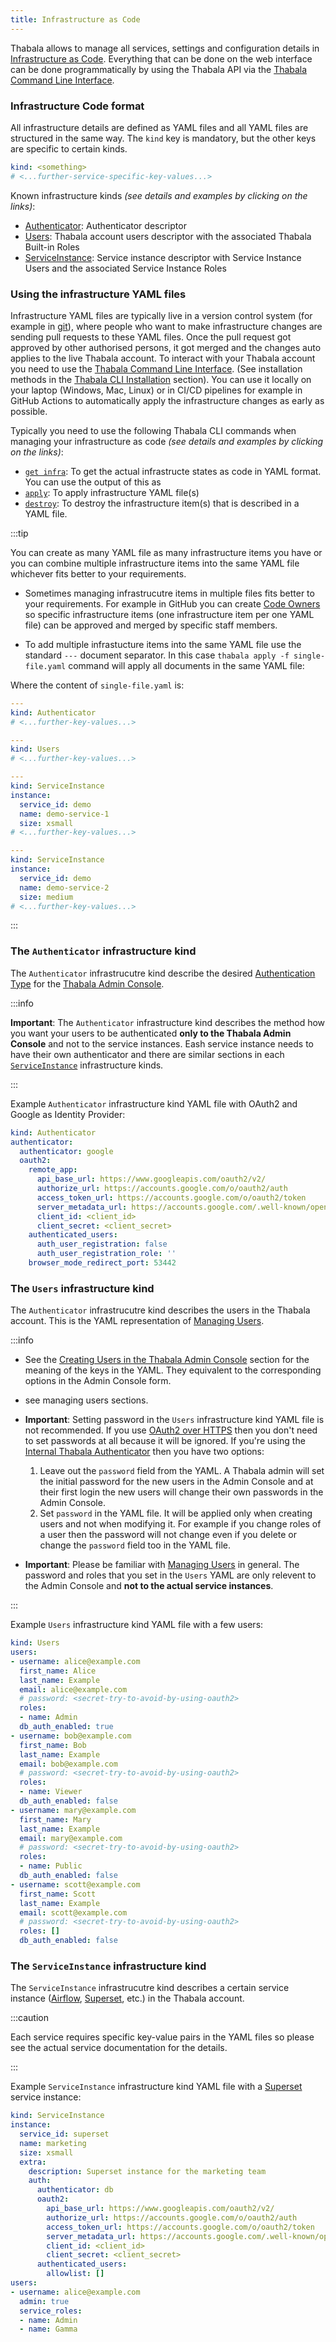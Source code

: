 ```yaml
---
title: Infrastructure as Code
---
```


Thabala allows to manage all services, settings and configuration details in [Infrastructure as Code](https://en.wikipedia.org/wiki/Infrastructure_as_code).
Everything that can be done on the web interface can be done programmatically by using
the Thabala API via the [Thabala Command Line Interface](/cli/overview).

### Infrastructure Code format

All infrastructure details are defined as YAML files and all YAML files are structured in the same way.
The `kind` key is mandatory, but the other keys are specific to certain kinds.

```yaml
kind: <something>
# <...further-service-specific-key-values...>
```

Known infrastructure kinds *(see details and examples by clicking on the links)*:
* [Authenticator](#the-authenticator-infrastructure-kind): Authenticator descriptor
* [Users](#the-users-infrastructure-kind): Thabala account users descriptor with the associated Thabala Built-in Roles
* [ServiceInstance](#the-serviceinstance-infrastructure-kind): Service instance descriptor with Service Instance Users and the associated Service Instance Roles

### Using the infrastructure YAML files

Infrastructure YAML files are typically live in a version control system (for example in [git](https://git-scm.com/)),
where people who want to make infrastructure changes are sending pull requests to these YAML files. Once the pull request
got approved by other authorised persons, it got merged and the changes auto applies to the live Thabala account.
To interact with your Thabala account you need to use the [Thabala Command Line Interface](/cli/overview). (See
installation methods in the [Thabala CLI Installation](http://localhost:3000/cli/install/overview) section).
You can use it locally on your laptop (Windows, Mac, Linux) or in CI/CD pipelines for example in GitHub Actions
to automatically apply the infrastructure changes as early as possible.

Typically you need to use the following Thabala CLI commands when managing your infrastructure as code
*(see details and examples by clicking on the links)*:
* [`get infra`](/cli/commands/get-infra.md): To get the actual infrastructe states as code in YAML format. You can use the output of this as
* [`apply`](/cli/commands/infra-apply.md): To apply infrastructure YAML file(s)
* [`destroy`](/cli/commands/infra-destroy.md): To destroy the infrastructure item(s) that is described in a YAML file.

:::tip

You can create as many YAML file as many infrastructure items you have or you can combine multiple
infrastructure items into the same YAML file whichever fits better to your requirements.

* Sometimes managing infrastrucutre items in multiple files fits better to your requirements.
For example in GitHub you can create [Code Owners](https://docs.github.com/en/repositories/managing-your-repositorys-settings-and-features/customizing-your-repository/about-code-owners)
so specific infrastructure items (one infrastructure item per one YAML file) can be approved and merged
by specific staff members. 

* To add multiple infrastucture items into the same YAML file use the standard `---` document separator.
In this case `thabala apply -f single-file.yaml` command will apply all documents in the same YAML
file:

Where the content of `single-file.yaml` is:
```yaml
---
kind: Authenticator
# <...further-key-values...>

---
kind: Users
# <...further-key-values...>

---
kind: ServiceInstance
instance:
  service_id: demo
  name: demo-service-1
  size: xsmall
# <...further-key-values...>

---
kind: ServiceInstance
instance:
  service_id: demo
  name: demo-service-2
  size: medium
# <...further-key-values...>
```

:::

### The `Authenticator` infrastructure kind

The `Authenticator` infrastrucutre kind describe the desired [Authentication Type](/admin-console/security/authentication-types) for
the [Thabala Admin Console](/admin-console/introduction).

:::info

**Important**: The `Authenticator` infrastructure kind describes the method how you want your users to be authenticated
**only to the Thabala Admin Console** and not to the service instances. Eash service instance needs to have their
own authenticator and there are similar sections in each [`ServiceInstance`](#the-serviceinstance-infrastructure-kind)
infrastructure kinds.

:::

Example `Authenticator` infrastructure kind YAML file with OAuth2 and Google as Identity Provider:
```yaml
kind: Authenticator
authenticator:
  authenticator: google
  oauth2:
    remote_app:
      api_base_url: https://www.googleapis.com/oauth2/v2/
      authorize_url: https://accounts.google.com/o/oauth2/auth
      access_token_url: https://accounts.google.com/o/oauth2/token
      server_metadata_url: https://accounts.google.com/.well-known/openid-configuration
      client_id: <client_id>
      client_secret: <client_secret>
    authenticated_users:
      auth_user_registration: false
      auth_user_registration_role: ''
    browser_mode_redirect_port: 53442
```

### The `Users` infrastructure kind

The `Authenticator` infrastrucutre kind describes the users in the Thabala account.
This is the YAML representation of [Managing Users](/admin-console/managing-users).

:::info

* See the [Creating Users in the Thabala Admin Console](/admin-console/managing-users#creating-users-in-the-thabala-admin-console)
section for the meaning of the keys in the YAML. They equivalent to the corresponding options in the Admin Console form.

* see managing users sections.

* **Important**: Setting password in the `Users` infrastructure kind YAML file is not recommended. If you use
[OAuth2 over HTTPS](/admin-console/security/oauth2) then you don't need to set passwords at all because it will be ignored.
If you're using the [Internal Thabala Authenticator](admin-console/security/internal-thabala-authenticator) then
you have two options:
  1. Leave out the `password` field from the YAML. A Thabala admin will set the initial password for the new users in the Admin Console
  and at their first login the new users will change their own passwords in the Admin Console.
  2. Set `password` in the YAML file. It will be applied only when creating users and not when modifying it.
  For example if you change roles of a user then the password will not change even if you delete or change
  the `password` field too in the YAML file.

* **Important**: Please be familiar with [Managing Users](/admin-console/managing-users) in general.
The password and roles that you set in the `Users` YAML are only relevent to the Admin Console and **not to the actual service instances**.

:::

Example `Users` infrastructure kind YAML file with a few users:

```yaml
kind: Users
users:
- username: alice@example.com
  first_name: Alice
  last_name: Example
  email: alice@example.com
  # password: <secret-try-to-avoid-by-using-oauth2>
  roles:
  - name: Admin
  db_auth_enabled: true
- username: bob@example.com
  first_name: Bob
  last_name: Example
  email: bob@example.com
  # password: <secret-try-to-avoid-by-using-oauth2>
  roles:
  - name: Viewer
  db_auth_enabled: false
- username: mary@example.com
  first_name: Mary
  last_name: Example
  email: mary@example.com
  # password: <secret-try-to-avoid-by-using-oauth2>
  roles:
  - name: Public
  db_auth_enabled: false
- username: scott@example.com
  first_name: Scott
  last_name: Example
  email: scott@example.com
  # password: <secret-try-to-avoid-by-using-oauth2>
  roles: []
  db_auth_enabled: false
```

### The `ServiceInstance` infrastructure kind

The `ServiceInstance` infrastrucutre kind describes a certain service instance
([Airflow](/services/airflow/about.md), [Superset](/services/superset/about.md), etc.) in the Thabala account.

:::caution

Each service requires specific key-value pairs in the YAML files so please see the actual service documentation for the
details.

:::

Example `ServiceInstance` infrastructure kind YAML file with a [Superset](/services/superset/about.md) service instance:

```yaml
kind: ServiceInstance
instance:
  service_id: superset
  name: marketing
  size: xsmall
  extra:
    description: Superset instance for the marketing team
    auth:
      authenticator: db
      oauth2:
        api_base_url: https://www.googleapis.com/oauth2/v2/
        authorize_url: https://accounts.google.com/o/oauth2/auth
        access_token_url: https://accounts.google.com/o/oauth2/token
        server_metadata_url: https://accounts.google.com/.well-known/openid-configuration
        client_id: <client_id>
        client_secret: <client_secret>
      authenticated_users:
        allowlist: []
users:
- username: alice@example.com
  admin: true
  service_roles:
  - name: Admin
  - name: Gamma
```
